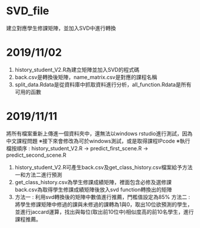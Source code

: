 # SVD_file
建立對應學生修課矩陣，並加入SVD中進行轉換
# 2019/11/02
1. history_student_V2.R為建立矩陣並加入SVD的程式碼
2. back.csv是轉換後矩陣，name_matrix.csv是對應的課程名稱
3. split_data.Rdata是從資料庫中抓取資料進行分析，all_function.Rdata是所有可用的函數
# 2019/11/11
將所有檔案重新上傳進一個資料夾中，還無法以windows rstudio進行測試，因為中文課程問題
※接下來會修改為可於windows測試，或是取得課程IPcode
※執行檔按順序 : history_student_V2.R -> predict_first_scene.R -> predict_second_scene.R
1. history_student_V2.R可產生back.csv及get_class_history.csv檔案給予方法一和方法二進行預測
2. get_class_history.csv為學生修課成績矩陣，裡面包含必修及選修課 
   back.csv為取得學生修課成績矩陣後放入svd function轉換出的矩陣
3. 方法一 : 利用svd轉換後的矩陣中數值進行推薦，門檻值設定為85%
   方法二 : 將學生修課矩陣中修過的課與未修過的課轉為1與0，取出10位欲預測的學生，並進行jaccard運算，找出與每位(取出前10位中)相似度高的前10名學生，進行課程推薦。
   

